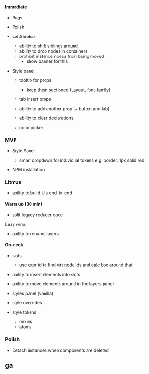 #### Immediate

- Bugs

- Polish

- LeftSidebar

  - ability to shift siblings around
  - ability to drop nodes in containers
  - prohibit instance nodes from being moved
    - show banner for this

- Style panel

  - tooltip for props

    - keep them sectioned (Layout, font-family)

  - tab insert props
  - ability to add another prop (+ button and tab)
  - ability to clear declarations
  - color picker

### MVP

- Style Panel

  - smart dropdown for individual tokens e.g: border: 1px solid red

- NPM installation

### Litmus

- ability to build UIs end-to-end

#### Warm up (30 min)

- split legacy reducer code

Easy wins:

- ability to rename layers

#### On-deck

- slots

  - use expr id to find virt node Ids and calc box around that

- ability to insert elements into slots
- ability to move elements around in the layers panel
- styles panel (vanilla)
- style overrides
- style tokens

  - mixins
  - atoms

### Polish

- Detach instances when components are deleted

## ga
